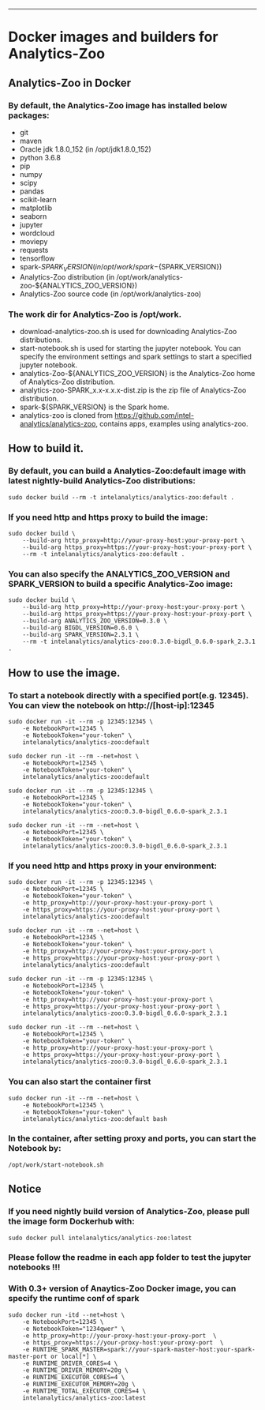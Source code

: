 --------
# Docker images and builders for Analytics-Zoo

## Analytics-Zoo in Docker

### By default, the Analytics-Zoo image has installed below packages:
* git
* maven
* Oracle jdk 1.8.0_152 (in /opt/jdk1.8.0_152)
* python 3.6.8
* pip
* numpy
* scipy
* pandas
* scikit-learn
* matplotlib
* seaborn
* jupyter
* wordcloud
* moviepy
* requests
* tensorflow
* spark-${SPARK_VERSION} (in /opt/work/spark-${SPARK_VERSION})
* Analytics-Zoo distribution (in /opt/work/analytics-zoo-${ANALYTICS_ZOO_VERSION})
* Analytics-Zoo source code (in /opt/work/analytics-zoo)

### The work dir for Analytics-Zoo is /opt/work.

* download-analytics-zoo.sh is used for downloading Analytics-Zoo distributions.
* start-notebook.sh is used for starting the jupyter notebook. You can specify the environment settings and spark settings to start a specified jupyter notebook.
* analytics-Zoo-${ANALYTICS_ZOO_VERSION} is the Analytics-Zoo home of Analytics-Zoo distribution.
* analytics-zoo-SPARK_x.x-x.x.x-dist.zip is the zip file of Analytics-Zoo distribution.
* spark-${SPARK_VERSION} is the Spark home.
* analytics-zoo is cloned from https://github.com/intel-analytics/analytics-zoo, contains apps, examples using analytics-zoo.

## How to build it.

### By default, you can build a Analytics-Zoo:default image with latest nightly-build Analytics-Zoo distributions:

    sudo docker build --rm -t intelanalytics/analytics-zoo:default .

### If you need http and https proxy to build the image:

    sudo docker build \
        --build-arg http_proxy=http://your-proxy-host:your-proxy-port \
        --build-arg https_proxy=https://your-proxy-host:your-proxy-port \
        --rm -t intelanalytics/analytics-zoo:default .

### You can also specify the ANALYTICS_ZOO_VERSION and SPARK_VERSION to build a specific Analytics-Zoo image:

    sudo docker build \
        --build-arg http_proxy=http://your-proxy-host:your-proxy-port \
        --build-arg https_proxy=https://your-proxy-host:your-proxy-port \
        --build-arg ANALYTICS_ZOO_VERSION=0.3.0 \
        --build-arg BIGDL_VERSION=0.6.0 \
        --build-arg SPARK_VERSION=2.3.1 \
        --rm -t intelanalytics/analytics-zoo:0.3.0-bigdl_0.6.0-spark_2.3.1 .

## How to use the image.

### To start a notebook directly with a specified port(e.g. 12345). You can view the notebook on http://[host-ip]:12345

    sudo docker run -it --rm -p 12345:12345 \
        -e NotebookPort=12345 \
        -e NotebookToken="your-token" \
        intelanalytics/analytics-zoo:default

    sudo docker run -it --rm --net=host \
        -e NotebookPort=12345 \
        -e NotebookToken="your-token" \
        intelanalytics/analytics-zoo:default

    sudo docker run -it --rm -p 12345:12345 \
        -e NotebookPort=12345 \
        -e NotebookToken="your-token" \
        intelanalytics/analytics-zoo:0.3.0-bigdl_0.6.0-spark_2.3.1

    sudo docker run -it --rm --net=host \
        -e NotebookPort=12345 \
        -e NotebookToken="your-token" \
        intelanalytics/analytics-zoo:0.3.0-bigdl_0.6.0-spark_2.3.1

### If you need http and https proxy in your environment:

    sudo docker run -it --rm -p 12345:12345 \
        -e NotebookPort=12345 \
        -e NotebookToken="your-token" \
        -e http_proxy=http://your-proxy-host:your-proxy-port \
        -e https_proxy=https://your-proxy-host:your-proxy-port \
        intelanalytics/analytics-zoo:default

    sudo docker run -it --rm --net=host \
        -e NotebookPort=12345 \
        -e NotebookToken="your-token" \
        -e http_proxy=http://your-proxy-host:your-proxy-port \
        -e https_proxy=https://your-proxy-host:your-proxy-port \
        intelanalytics/analytics-zoo:default

    sudo docker run -it --rm -p 12345:12345 \
        -e NotebookPort=12345 \
        -e NotebookToken="your-token" \
        -e http_proxy=http://your-proxy-host:your-proxy-port \
        -e https_proxy=https://your-proxy-host:your-proxy-port \
        intelanalytics/analytics-zoo:0.3.0-bigdl_0.6.0-spark_2.3.1

    sudo docker run -it --rm --net=host \
        -e NotebookPort=12345 \
        -e NotebookToken="your-token" \
        -e http_proxy=http://your-proxy-host:your-proxy-port \
        -e https_proxy=https://your-proxy-host:your-proxy-port \
        intelanalytics/analytics-zoo:0.3.0-bigdl_0.6.0-spark_2.3.1

### You can also start the container first

    sudo docker run -it --rm --net=host \
        -e NotebookPort=12345 \
        -e NotebookToken="your-token" \
        intelanalytics/analytics-zoo:default bash

### In the container, after setting proxy and ports, you can start the Notebook by:

    /opt/work/start-notebook.sh

## Notice

### If you need nightly build version of Analytics-Zoo, please pull the image form Dockerhub with:

    sudo docker pull intelanalytics/analytics-zoo:latest

### Please follow the readme in each app folder to test the jupyter notebooks !!!

### With 0.3+ version of Anaytics-Zoo Docker image, you can specify the runtime conf of spark

    sudo docker run -itd --net=host \
        -e NotebookPort=12345 \
        -e NotebookToken="1234qwer" \
        -e http_proxy=http://your-proxy-host:your-proxy-port  \
        -e https_proxy=https://your-proxy-host:your-proxy-port  \
        -e RUNTIME_SPARK_MASTER=spark://your-spark-master-host:your-spark-master-port or local[*] \
        -e RUNTIME_DRIVER_CORES=4 \
        -e RUNTIME_DRIVER_MEMORY=20g \
        -e RUNTIME_EXECUTOR_CORES=4 \
        -e RUNTIME_EXECUTOR_MEMORY=20g \
        -e RUNTIME_TOTAL_EXECUTOR_CORES=4 \
        intelanalytics/analytics-zoo:latest
